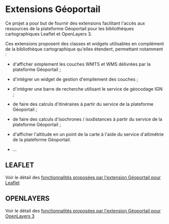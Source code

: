 # Extensions Géoportail

Ce projet a pour but de fournir des extensions facilitant l'accès aux ressources de la plateforme Géoportail pour les bibliothèques cartographiques Leaflet et OpenLayers 3.

Ces extensions proposent des classes et widgets utilisables en complément de la bibliothèque cartographique qu'elles étendent, permettant notamment :

* d'afficher simplement les couches WMTS et WMS délivrées par la plateforme Géoportail ;

* d'intégrer un widget de gestion d'empilement des couches ;

* d'intégrer une barre de recherche utilisant le service de géocodage IGN ;

* de faire des calculs d'itinéraires à partir du service de la plateforme Géoportail ;

* de faire des calculs d'isochrones / isodistances à partir du service de la plateforme Géoportail ;

* d'afficher l'altitude en un point de la carte à l'aide du service d'altimétrie de la plateforme Géoportail.

* ...

## LEAFLET

Voir le détail des [fonctionnalités proposées par l'extension Géoportail pour Leaflet](README-leaflet.md)


## OPENLAYERS

Voir le détail des [fonctionnalités proposées par l'extension Géoportail pour OpenLayers 3](README-openlayers.md)
